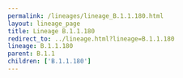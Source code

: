 ```yaml
---
permalink: /lineages/lineage_B.1.1.180.html
layout: lineage_page
title: Lineage B.1.1.180
redirect_to: ../lineage.html?lineage=B.1.1.180
lineage: B.1.1.180
parent: B.1.1
children: ['B.1.1.180']
---
```

